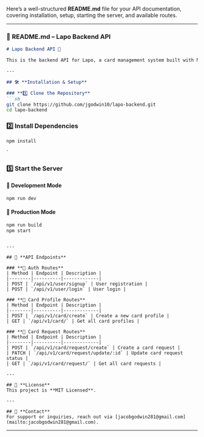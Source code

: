 Here’s a well-structured **README.md** file for your API documentation, covering installation, setup, starting the server, and available routes.  

---

### **📌 README.md – Lapo Backend API**  

```md
# Lapo Backend API 🚀

This is the backend API for Lapo, a card management system built with Node.js, Express, Sequelize (TypeScript), and POSTGRES DATABASE.

---

## 🛠️ **Installation & Setup**  

### **1️⃣ Clone the Repository**
```sh
git clone https://github.com/jgodwin10/lapo-backend.git
cd lapo-backend
```

### **2️⃣ Install Dependencies**
```sh
npm install
```

`

### **5️⃣ Start the Server**
#### 🔹 **Development Mode**
```sh
npm run dev
```
#### 🔹 **Production Mode**
```sh
npm run build
npm start
```

```

---

## 📌 **API Endpoints**

### **🔹 Auth Routes**
| Method | Endpoint | Description |
|--------|----------|-------------|
| POST | `/api/v1/user/signup` | User registration |
| POST | `/api/v1/user/login` | User login |

### **🔹 Card Profile Routes**
| Method | Endpoint | Description |
|--------|----------|-------------|
| POST | `/api/v1/card/create` | Create a new card profile |
| GET | `/api/v1/card/` | Get all card profiles |

### **🔹 Card Request Routes**
| Method | Endpoint | Description |
|--------|----------|-------------|
| POST | `/api/v1/card/request/create` | Create a card request |
| PATCH | `/api/v1/card/request/update/:id` | Update card request status |
| GET | `/api/v1/card/request/` | Get all card requests |

---

## 📝 **License**
This project is **MIT Licensed**.

---

## 📧 **Contact**
For support or inquiries, reach out via [jacobgodwin281@gmail.com](mailto:jacobgodwin281@gmail.com).
```

---

